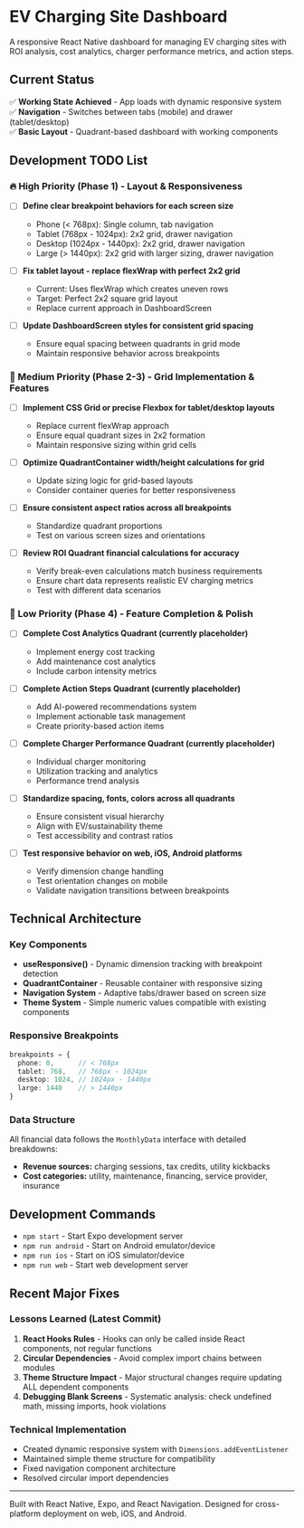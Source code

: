 # EV Charging Site Dashboard

A responsive React Native dashboard for managing EV charging sites with ROI analysis, cost analytics, charger performance metrics, and action steps.

## Current Status

✅ **Working State Achieved** - App loads with dynamic responsive system  
✅ **Navigation** - Switches between tabs (mobile) and drawer (tablet/desktop)  
✅ **Basic Layout** - Quadrant-based dashboard with working components  

## Development TODO List

### 🔥 High Priority (Phase 1) - Layout & Responsiveness
- [ ] **Define clear breakpoint behaviors for each screen size**
  - Phone (< 768px): Single column, tab navigation
  - Tablet (768px - 1024px): 2x2 grid, drawer navigation  
  - Desktop (1024px - 1440px): 2x2 grid, drawer navigation
  - Large (> 1440px): 2x2 grid with larger sizing, drawer navigation

- [ ] **Fix tablet layout - replace flexWrap with perfect 2x2 grid**
  - Current: Uses flexWrap which creates uneven rows
  - Target: Perfect 2x2 square grid layout
  - Replace current approach in DashboardScreen

- [ ] **Update DashboardScreen styles for consistent grid spacing**
  - Ensure equal spacing between quadrants in grid mode
  - Maintain responsive behavior across breakpoints

### 🔧 Medium Priority (Phase 2-3) - Grid Implementation & Features  
- [ ] **Implement CSS Grid or precise Flexbox for tablet/desktop layouts**
  - Replace current flexWrap approach
  - Ensure equal quadrant sizes in 2x2 formation
  - Maintain responsive sizing within grid cells

- [ ] **Optimize QuadrantContainer width/height calculations for grid**
  - Update sizing logic for grid-based layouts
  - Consider container queries for better responsiveness

- [ ] **Ensure consistent aspect ratios across all breakpoints**
  - Standardize quadrant proportions
  - Test on various screen sizes and orientations

- [ ] **Review ROI Quadrant financial calculations for accuracy**
  - Verify break-even calculations match business requirements
  - Ensure chart data represents realistic EV charging metrics
  - Test with different data scenarios

### 🎨 Low Priority (Phase 4) - Feature Completion & Polish
- [ ] **Complete Cost Analytics Quadrant (currently placeholder)**
  - Implement energy cost tracking
  - Add maintenance cost analytics
  - Include carbon intensity metrics

- [ ] **Complete Action Steps Quadrant (currently placeholder)**
  - Add AI-powered recommendations system
  - Implement actionable task management
  - Create priority-based action items

- [ ] **Complete Charger Performance Quadrant (currently placeholder)**
  - Individual charger monitoring
  - Utilization tracking and analytics
  - Performance trend analysis

- [ ] **Standardize spacing, fonts, colors across all quadrants**
  - Ensure consistent visual hierarchy
  - Align with EV/sustainability theme
  - Test accessibility and contrast ratios

- [ ] **Test responsive behavior on web, iOS, Android platforms**
  - Verify dimension change handling
  - Test orientation changes on mobile
  - Validate navigation transitions between breakpoints

## Technical Architecture

### Key Components
- **useResponsive()** - Dynamic dimension tracking with breakpoint detection
- **QuadrantContainer** - Reusable container with responsive sizing
- **Navigation System** - Adaptive tabs/drawer based on screen size
- **Theme System** - Simple numeric values compatible with existing components

### Responsive Breakpoints
```typescript
breakpoints = {
  phone: 0,      // < 768px
  tablet: 768,   // 768px - 1024px  
  desktop: 1024, // 1024px - 1440px
  large: 1440    // > 1440px
}
```

### Data Structure
All financial data follows the `MonthlyData` interface with detailed breakdowns:
- **Revenue sources:** charging sessions, tax credits, utility kickbacks
- **Cost categories:** utility, maintenance, financing, service provider, insurance

## Development Commands

- `npm start` - Start Expo development server
- `npm run android` - Start on Android emulator/device
- `npm run ios` - Start on iOS simulator/device  
- `npm run web` - Start web development server

## Recent Major Fixes

### Lessons Learned (Latest Commit)
1. **React Hooks Rules** - Hooks can only be called inside React components, not regular functions
2. **Circular Dependencies** - Avoid complex import chains between modules  
3. **Theme Structure Impact** - Major structural changes require updating ALL dependent components
4. **Debugging Blank Screens** - Systematic analysis: check undefined math, missing imports, hook violations

### Technical Implementation
- Created dynamic responsive system with `Dimensions.addEventListener`
- Maintained simple theme structure for compatibility
- Fixed navigation component architecture
- Resolved circular import dependencies

---

Built with React Native, Expo, and React Navigation. Designed for cross-platform deployment on web, iOS, and Android.